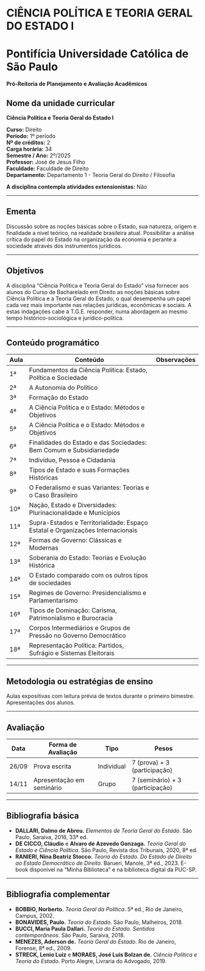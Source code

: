 
<!-- README.md is generated from README.Rmd. Please edit that file -->

# CIÊNCIA POLÍTICA E TEORIA GERAL DO ESTADO I

<!-- badges: start -->
<!-- badges: end -->

# Pontifícia Universidade Católica de São Paulo

**Pró-Reitoria de Planejamento e Avaliação Acadêmicos**

## Nome da unidade curricular

**Ciência Política e Teoria Geral do Estado I**

**Curso:** Direito  
**Período:** 1º período  
**Nº de créditos:** 2  
**Carga horária:** 34  
**Semestre / Ano:** 2º/2025  
**Professor:** José de Jesus Filho  
**Faculdade:** Faculdade de Direito  
**Departamento:** Departamento 1 - Teoria Geral do Direito / Filosofia

**A disciplina contempla atividades extensionistas:** Não

------------------------------------------------------------------------

## Ementa

Discussão sobre as noções básicas sobre o Estado, sua natureza, origem e
finalidade a nível teórico, na realidade brasileira atual. Possibilitar
a análise crítica do papel do Estado na organização da economia e
perante a sociedade através dos instrumentos jurídicos.

------------------------------------------------------------------------

## Objetivos

A disciplina “Ciência Política e Teoria Geral do Estado” visa fornecer
aos alunos do Curso de Bacharelado em Direito as noções básicas sobre
Ciência Política e a Teoria Geral do Estado, o qual desempenha um papel
cada vez mais importante nas relações jurídicas, econômicas e sociais. A
estas indagações cabe à T.G.E. responder, numa abordagem ao mesmo tempo
histórico-sociológica e jurídico-política.

------------------------------------------------------------------------

## Conteúdo programático

| Aula | Conteúdo | Observações |
|----|----|----|
| 1ª | Fundamentos da Ciência Política: Estado, Política e Sociedade |  |
| 2ª | A Autonomia do Político |  |
| 3ª | Formação do Estado |  |
| 4ª | A Ciência Política e o Estado: Métodos e Objetivos |  |
| 5ª | A Ciência Política e o Estado: Métodos e Objetivos |  |
| 6ª | Finalidades do Estado e das Sociedades: Bem Comum e Subsidiariedade |  |
| 7ª | Indivíduo, Pessoa e Cidadania |  |
| 8ª | Tipos de Estado e suas Formações Históricas |  |
| 9ª | O Federalismo e suas Variantes: Teorias e o Caso Brasileiro |  |
| 10ª | Nação, Estado e Diversidades: Plurinacionalidade e Municípios |  |
| 11ª | Supra-Estados e Territorialidade: Espaço Estatal e Organizações Internacionais |  |
| 12ª | Formas de Governo: Clássicas e Modernas |  |
| 13ª | Soberania do Estado: Teorias e Evolução Histórica |  |
| 14ª | O Estado comparado com os outros tipos de sociedades |  |
| 15ª | Regimes de Governo: Presidencialismo e Parlamentarismo |  |
| 16ª | Tipos de Dominação: Carisma, Patrimonialismo e Burocracia |  |
| 17ª | Corpos Intermediários e Grupos de Pressão no Governo Democrático |  |
| 18ª | Representação Política: Partidos, Sufrágio e Sistemas Eleitorais |  |

------------------------------------------------------------------------

## Metodologia ou estratégias de ensino

Aulas expositivas com leitura prévia de textos durante o primeiro
bimestre. Apresentações dos alunos.

------------------------------------------------------------------------

## Avaliação

| Data  | Forma de Avaliação        | Tipo       | Pesos                            |
|-------|---------------------------|------------|----------------------------------|
| 26/09 | Prova escrita             | Individual | 7 (prova) + 3 (participação)     |
| 14/11 | Apresentação em seminário | Grupo      | 7 (seminário) + 3 (participação) |

------------------------------------------------------------------------

## Bibliografia básica

- **DALLARI, Dalmo de Abreu.** *Elementos de Teoria Geral do Estado*.
  São Paulo, Saraiva, 2016, 33ª ed.  
- **DE CICCO, Cláudio** e **Alvaro de Azevedo Gonzaga.** *Teoria Geral
  do Estado e Ciência Política*. São Paulo, Revista dos Tribunais, 2020,
  8ª ed.  
- **RANIERI, Nina Beatriz Stocco.** *Teoria do Estado. Do Estado de
  Direito ao Estado Democrático de Direito*. Barueri, Manole, 3ª
  ed., 2023. E-book disponível na “Minha Biblioteca” e na biblioteca
  digital da PUC-SP.

------------------------------------------------------------------------

## Bibliografia complementar

- **BOBBIO, Norberto.** *Teoria Geral da Política*. 5ª ed., Rio de
  Janeiro, Campus, 2002.  
- **BONAVIDES, Paulo.** *Teoria do Estado*. São Paulo, Malheiros,
  2018.  
- **BUCCI, Maria Paula Dallari.** *Teoria do Estado. Sentidos
  contemporâneos*. São Paulo, Saraiva, 2018.  
- **MENEZES, Aderson de.** *Teoria Geral do Estado*. Rio de Janeiro,
  Forense, 8ª ed., 2009.  
- **STRECK, Lenio Luiz** e **MORAES, José Luis Bolzan de.** *Ciência
  Política e Teoria do Estado*. Porto Alegre, Livraria do Advogado,
  2019.
